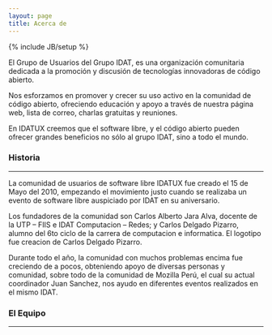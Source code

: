 ```yaml
---
layout: page
title: Acerca de
---
```

{% include JB/setup %}

El Grupo de Usuarios del Grupo IDAT, es una organización comunitaria dedicada a la promoción
y discusión de tecnologías innovadoras de código abierto.

Nos esforzamos en promover y crecer su uso activo en la comunidad de código abierto,
ofreciendo educación y apoyo a través de nuestra página web, lista de correo, charlas gratuitas
y reuniones.

En IDATUX creemos que el software libre, y el código abierto pueden ofrecer grandes beneficios 
no sólo al grupo IDAT, sino a todo el mundo.


### Historia
<hr>

La comunidad de usuarios de software libre IDATUX fue creado el 15 de Mayo del 2010, empezando el movimiento justo cuando se 
realizaba un evento de software libre auspiciado por IDAT en su aniversario.

Los fundadores de la comunidad son Carlos Alberto Jara Alva, docente de la UTP – FIIS e IDAT Computacion – Redes;
y Carlos Delgado Pizarro, alumno del 6to ciclo de la carrera de computacion e informatica. El logotipo fue creacion de Carlos Delgado Pizarro.

Durante todo el año, la comunidad con muchos problemas encima fue creciendo de a pocos, obteniendo apoyo de diversas personas y comunidad, sobre todo de la comunidad de Mozilla Perú, el cual su actual coordinador Juan Sanchez, nos ayudo en diferentes eventos realizados en el mismo IDAT.

### El Equipo
<hr>